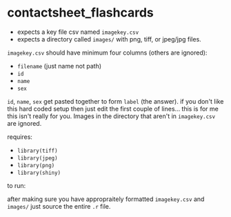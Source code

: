 # contactsheet_flashcards

- expects a key file csv named `imagekey.csv`
- expects a directory called `images/` with png, tiff, or jpeg/jpg files.

`imagekey.csv` should have minimum four columns (others are ignored):

- `filename` (just name not path)
- `id`
- `name`
- `sex`

`id`, `name`, `sex` get pasted together to form `label` (the answer). if you don't like this hard coded setup then just edit the first couple of lines... this is for me this isn't really for you. Images in the directory that aren't in `imagekey.csv` are ignored.

requires:

- `library(tiff)`
- `library(jpeg)`
- `library(png)`
- `library(shiny)`

to run:

after making sure you have appropraitely formatted `imagekey.csv` and `images/` just source the entire `.r` file.